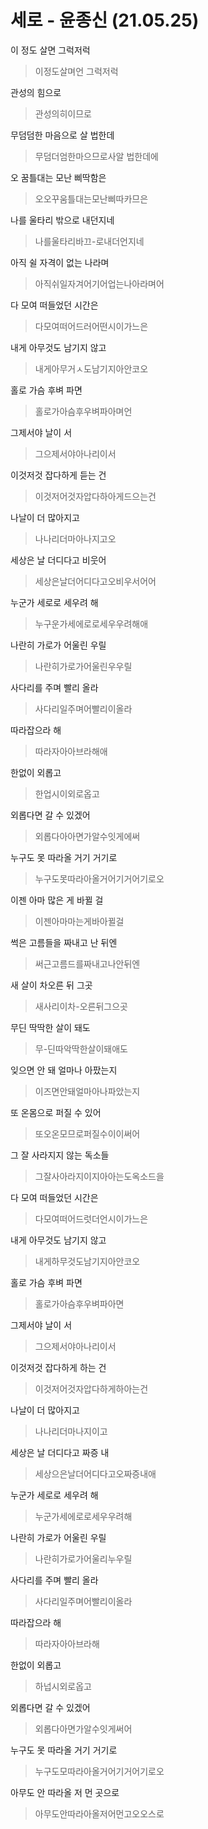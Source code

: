 # 세로 - 윤종신 (21.05.25)

이 정도 살면 그럭저럭

>이정도살며언 그럭저럭

관성의 힘으로

>관성의히이므로

무덤덤한 마음으로 살 법한데

>무덤더엄한마으므로사알 법한데에

오 꿈틀대는 모난 삐딱함은

>오오꾸움틀대는모난삐따카므은

나를 울타리 밖으로 내던지네

>나를울타리바끄-로내더언지네

아직 쉴 자격이 없는 나라며

>아직쉬일자겨어기어업는나아라며어

다 모여 떠들었던 시간은

>다모여떠어드러어떤시이가느은

내게 아무것도 남기지 않고

>내게아무거ㅅ도남기지아안코오

홀로 가슴 후벼 파면

>홀로가아슴후우벼파아며언

그제서야 날이 서

>그으제서야아나리이서

이것저것 잡다하게 듣는 건

>이것저어것자압다하아게드으는건

나날이 더 많아지고

>나나리더마아나지고오

세상은 날 더디다고 비웃어

>세상은날더어디다고오비우서어어

누군가 세로로 세우려 해

>누구운가세에로로세우우려해애

나란히 가로가 어울린 우릴

>나란히가로가어울린우우릴

사다리를 주며 빨리 올라

>사다리일주며어빨리이올라

따라잡으라 해

>따라자아아브라해애

한없이 외롭고

>한업시이외로옵고

외롭다면 갈 수 있겠어

>외롭다아아면가알수잇게에써

누구도 못 따라올 거기 거기로

>누구도못따라아올거어기거어기로오

이젠 아마 많은 게 바뀔 걸

>이젠아마마는게바아뀔걸

썩은 고름들을 짜내고 난 뒤엔

>써근고름드를짜내고나안뒤엔

새 살이 차오른 뒤 그곳

>새사리이차-오른뒤그으곳

무딘 딱딱한 살이 돼도

>무-딘따악딱한살이돼애도

잊으면 안 돼 얼마나 아팠는지

>이즈면안돼얼마아나파았는지

또 온몸으로 퍼질 수 있어

>또오온모므로퍼질수이이써어

그 잘 사라지지 않는 독소들

>그잘사아라지이지아아는도옥소드을

다 모여 떠들었던 시간은

>다모여떠어드럿더언시이가느은

내게 아무것도 남기지 않고

>내게하무것도남기지아안코오

홀로 가슴 후벼 파면

>홀로가아슴후우벼파아면

그제서야 날이 서

>그으제서야아나리이서

이것저것 잡다하게 하는 건

>이것저어것자압다하게하아는건

나날이 더 많아지고

>나나리더마나지이고

세상은 날 더디다고 짜증 내

>세상으은날더어디다고오짜증내애

누군가 세로로 세우려 해

>누군가세에로로세우우려해

나란히 가로가 어울린 우릴

>나란히가로가어울리누우릴

사다리를 주며 빨리 올라

>사다리일주며어빨리이올라

따라잡으라 해

>따라자아아브라해

한없이 외롭고

>하넙시외로옵고

외롭다면 갈 수 있겠어

>외롭다아면가알수잇게써어

누구도 못 따라올 거기 거기로

>누구도모따라아올거어기거어기로오

아무도 안 따라올 저 먼 곳으로

> 아무도안따라아올저어먼고오오스로
